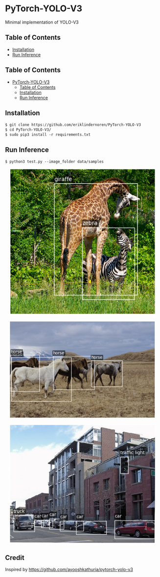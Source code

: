 # PyTorch-YOLO-V3
Minimal implementation of YOLO-V3

## Table of Contents
  * [Installation](#installation)
  * [Run Inference](#run-inference)
  
## Table of Contents
- [PyTorch-YOLO-V3](#pytorch-yolo-v3)
  * [Table of Contents](#table-of-contents)
  * [Installation](#installation)
  * [Run Inference](#run-inference)

## Installation
    $ git clone https://github.com/eriklindernoren/PyTorch-YOLO-V3
    $ cd PyTorch-YOLO-V3/
    $ sudo pip3 install -r requirements.txt
    
## Run Inference
    $ python3 test.py --image_folder data/samples
   
<p align="center"><img src="outputs/2_0.png" width="480"\></p>
<p align="center"><img src="outputs/3_0.png" width="480"\></p>
<p align="center"><img src="outputs/6_0.png" width="480"\></p>

## Credit
Inspired by https://github.com/ayooshkathuria/pytorch-yolo-v3
